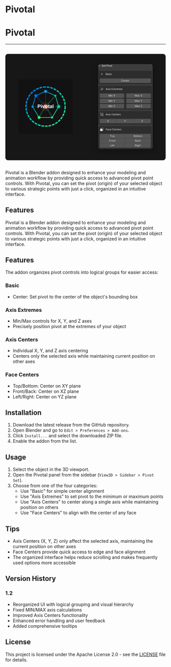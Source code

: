 # Pivotal

<!-- Pivotal Header Section - Logo and UI Preview -->
<h1>Pivotal</h1>
<hr>

<table width="100%" border="0" cellspacing="0" cellpadding="0" style="margin: 30px 0; border: 1px solid #2a2a2a; background-color: #171717; border-radius: 8px; overflow: hidden;">
  <tr>
    <td width="50%" align="center" valign="middle" style="padding: 30px;">
      <img src="images/pivotal-logo.svg" alt="Pivotal Logo" style="width: 90%; max-width: 1024px; height: auto; display: inline-block;">
    </td>
    <td width="50%" align="center" valign="middle" style="padding: 30px;">
      <img src="images/pivotal_ui.png" alt="Pivotal UI" style="width: 90%; max-width: 1024px; height: auto; display: inline-block; border-radius: 6px; box-shadow: 0 4px 16px rgba(0,0,0,0.3);">
    </td>
  </tr>
</table>

<p>
Pivotal is a Blender addon designed to enhance your modeling and animation workflow by providing quick access to advanced pivot point controls. With Pivotal, you can set the pivot (origin) of your selected object to various strategic points with just a click, organized in an intuitive interface.
</p>

<h2>Features</h2>

Pivotal is a Blender addon designed to enhance your modeling and animation workflow by providing quick access to advanced pivot point controls. 
With Pivotal, you can set the pivot (origin) of your selected object to various strategic points with just a click, organized in an intuitive interface.

## Features

The addon organizes pivot controls into logical groups for easier access:

### Basic
- Center: Set pivot to the center of the object's bounding box

### Axis Extremes
- Min/Max controls for X, Y, and Z axes
- Precisely position pivot at the extremes of your object

### Axis Centers
- Individual X, Y, and Z axis centering
- Centers only the selected axis while maintaining current position on other axes

### Face Centers
- Top/Bottom: Center on XY plane
- Front/Back: Center on XZ plane
- Left/Right: Center on YZ plane

## Installation

1. Download the latest release from the GitHub repository.
2. Open Blender and go to `Edit > Preferences > Add-ons`.
3. Click `Install...` and select the downloaded ZIP file.
4. Enable the addon from the list.

## Usage

1. Select the object in the 3D viewport.
2. Open the Pivotal panel from the sidebar (`View3D > Sidebar > Pivot Set`).
3. Choose from one of the four categories:
   - Use "Basic" for simple center alignment
   - Use "Axis Extremes" to set pivot to the minimum or maximum points
   - Use "Axis Centers" to center along a single axis while maintaining position on others
   - Use "Face Centers" to align with the center of any face

## Tips
- Axis Centers (X, Y, Z) only affect the selected axis, maintaining the current position on other axes
- Face Centers provide quick access to edge and face alignment
- The organized interface helps reduce scrolling and makes frequently used options more accessible

## Version History

### 1.2
- Reorganized UI with logical grouping and visual hierarchy
- Fixed MIN/MAX axis calculations
- Improved Axis Centers functionality
- Enhanced error handling and user feedback
- Added comprehensive tooltips

## License

This project is licensed under the Apache License 2.0 - see the [LICENSE](LICENSE) file for details.
